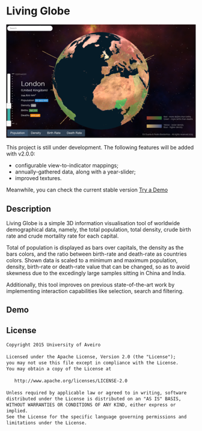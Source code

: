 # Living Globe

![Screenshot](screenshot.png)

This project is still under development. The following features will be added with v2.0.0:
- configurable view-to-indicator mappings;
- annually-gathered data, along with a year-slider;
- improved textures.

 Meanwhile, you can check the current stable version [Try a Demo](https://cdn.rawgit.com/edduarte/living-globe/master/index.html)

## Description

Living Globe is a simple 3D information visualisation tool of worldwide demographical data, namely, the total population, total density, crude birth rate and crude mortality rate for each capital.

Total of population is displayed as bars over capitals, the density as the bars colors, and the ratio between birth-rate and death-rate as countries colors. Shown data is scaled to a minimum and maximum population, density, birth-rate or death-rate value that can be changed, so as to avoid skewness due to the excedingly large samples sitting in China and India.

Additionally, this tool improves on previous state-of-the-art work by implementing interaction capabilities like selection, search and filtering.

## Demo



## License

    Copyright 2015 University of Aveiro

    Licensed under the Apache License, Version 2.0 (the "License");
    you may not use this file except in compliance with the License.
    You may obtain a copy of the License at

       http://www.apache.org/licenses/LICENSE-2.0

    Unless required by applicable law or agreed to in writing, software
    distributed under the License is distributed on an "AS IS" BASIS,
    WITHOUT WARRANTIES OR CONDITIONS OF ANY KIND, either express or implied.
    See the License for the specific language governing permissions and
    limitations under the License.
